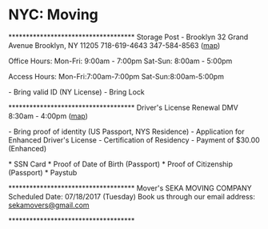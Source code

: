 # NYC: Moving

\*\*\*\*\*\*\*\*\*\*\*\*\*\*\*\*\*\*\*\*\*\*\*\*\*\*\*\*\*\*\*\*\*\*\*\*
Storage Post - Brooklyn
32 Grand Avenue
Brooklyn, NY 11205
718-619-4643
347-584-8563
([map](https://www.google.com/maps/place/Storage+Post+Self+Storage+Brooklyn+-+Grand+Ave/@40.6962422,-73.9669758,17z/data=!3m1!4b1!4m5!3m4!1s0x89c25bc12fcefea3:0xd7342220cbe95d68!8m2!3d40.6962422!4d-73.9647871))

Office Hours:
Mon-Fri: 9:00am - 7:00pm
Sat-Sun: 8:00am - 5:00pm

Access Hours:
Mon-Fri:7:00am-7:00pm
Sat-Sun:8:00am-5:00pm

\- Bring valid ID (NY License)
\- Bring Lock

\*\*\*\*\*\*\*\*\*\*\*\*\*\*\*\*\*\*\*\*\*\*\*\*\*\*\*\*\*\*\*\*\*\*\*\*
Driver's License Renewal
DMV 8:30am - 4:00pm
([map](https://www.google.com/maps/place/New+York+State+Department+of+Motor+Vehicles/@40.6849631,-73.978085,17z/data=!3m1!4b1!4m5!3m4!1s0x89c25bae39b5a677:0x5ecc3cbd23c3b4b0!8m2!3d40.6849631!4d-73.9758963))

\- Bring proof of identity
(US Passport, NYS Residence)
\- Application for Enhanced Driver's License
\- Certification of Residency
\- Payment of $30.00 (Enhanced)

\* SSN Card
\* Proof of Date of Birth (Passport)
\* Proof of Citizenship (Passport)
\* Paystub

\*\*\*\*\*\*\*\*\*\*\*\*\*\*\*\*\*\*\*\*\*\*\*\*\*\*\*\*\*\*\*\*\*\*\*\*
Mover's
SEKA MOVING COMPANY
Scheduled Date: 07/18/2017 (Tuesday)
Book us through our email address: [sekamovers@gmail.com](mailto:sekamovers@gmail.com)

\*\*\*\*\*\*\*\*\*\*\*\*\*\*\*\*\*\*\*\*\*\*\*\*\*\*\*\*\*\*\*\*\*\*\*\*
